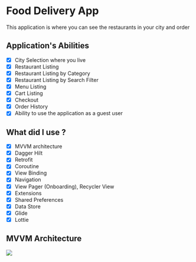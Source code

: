 # Food Delivery App

This application is where you can see the restaurants in your city and order

## Application's Abilities

- [x] City Selection where you live
- [x] Restaurant Listing
- [x] Restaurant Listing by Category
- [x] Restaurant Listing by Search Filter
- [x] Menu Listing 
- [x] Cart Listing
- [x] Checkout
- [x] Order History
- [x] Ability to use the application as a guest user

## What did I use ?

- [x] MVVM architecture
- [x] Dagger Hilt
- [x] Retrofit
- [x] Coroutine
- [x] View Binding
- [x] Navigation
- [x] View Pager (Onboarding), Recycler View
- [x] Extensions
- [x] Shared Preferences
- [x] Data Store
- [x] Glide
- [x] Lottie

## MVVM Architecture

![](https://user-images.githubusercontent.com/60071765/94697016-50584e00-0355-11eb-924e-4ea28814b94e.png)



